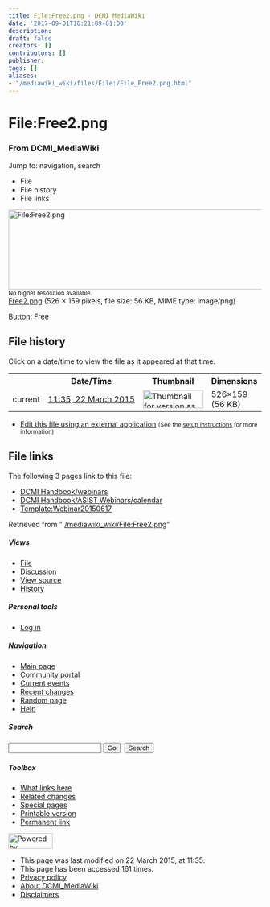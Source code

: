 ```yaml
---
title: File:Free2.png - DCMI_MediaWiki
date: '2017-09-01T16:21:09+01:00'
description: 
draft: false
creators: []
contributors: []
publisher: 
tags: []
aliases:
- "/mediawiki_wiki/files/File:/File_Free2.png.html"
---
```


<a id="top"></a>
# File:Free2.png

### From DCMI\_MediaWiki

Jump to: navigation, search
<!-- start content -->
- File
- File history
- File links

 [<img alt="File:Free2.png" src="/images/5/5c/Free2.png" width="526" height="159">](/mediawiki_wiki/files/Free2.png)  
<small>No higher resolution available.</small>  
 [Free2.png](/images/5/5c/Free2.png)‎ (526 × 159 pixels, file size: 56 KB, MIME type: image/png)

Button: Free

<!-- 
NewPP limit report
Preprocessor node count: 1/1000000
Post-expand include size: 0/2097152 bytes
Template argument size: 0/2097152 bytes
Expensive parser function count: 0/100
-->
## File history

Click on a date/time to view the file as it appeared at that time.

<table class="wikitable filehistory">
  <tr>
    <td></td>
    <th>Date/Time</th>
    <th>Thumbnail</th>
    <th>Dimensions</th>
    <th>User</th>
    <th>Comment</th>
  </tr>
  <tr>
    <td>current</td>
    <td class="filehistory-selected" style="white-space: nowrap;"><a href="/mediawiki_wiki/files/Free2.png">11:35, 22 March 2015</a></td>
    <td><a href="/images/5/5c/Free2.png"><img alt="Thumbnail for version as of 11:35, 22 March 2015" src="/images/5/5c/Free2.png" width="120" height="36"></a></td>
    <td>526×159 <span style="white-space: nowrap;">(56 KB)</span>
    </td>
    <td>
      <a href="/index.php?title=User:StuartSutton&amp;action=edit&amp;redlink=1" class="new mw-userlink" title="User:StuartSutton (page does not exist)">StuartSutton</a> <span style="white-space: nowrap;"> <span class="mw-usertoollinks">(<a href="/index.php?title=User_talk:StuartSutton&amp;action=edit&amp;redlink=1" class="new" title="User talk:StuartSutton (page does not exist)">Talk</a> | <a href="/index.php/Special:Contributions/StuartSutton" title="Special:Contributions/StuartSutton">contribs</a>)</span></span>
    </td>
    <td> <span class="comment">(Button: Free)</span>
    </td>
  </tr>
</table>

  

- [Edit this file using an external application](/index.php?title=File:Free2.png&action=edit&externaledit=true&mode=file "File:Free2.png") <small>(See the <a href="http://www.mediawiki.org/wiki/Manual:External_editors" class="external text" rel="nofollow">setup instructions</a> for more information)</small>

## File links

The following 3 pages link to this file:

- [DCMI Handbook/webinars](/index.php/DCMI_Handbook/webinars "DCMI Handbook/webinars")
- [DCMI Handbook/ASIST Webinars/calendar](/index.php/DCMI_Handbook/ASIST_Webinars/calendar "DCMI Handbook/ASIST Webinars/calendar")
- [Template:Webinar20150617](/index.php/Template:Webinar20150617 "Template:Webinar20150617")

Retrieved from " [/mediawiki_wiki/File:Free2.png](/mediawiki_wiki/files/File:/File:Free2.png.html)"

<!-- end content -->

##### Views

- [File](/mediawiki_wiki/files/File:/File:Free2.png.html)
- [Discussion](/index.php?title=File_talk:Free2.png&action=edit&redlink=1 "Discussion about the content page [t]")
- [View source](/index.php?title=File:Free2.png&action=edit "This page is protected.
You can view its source [e]")
- [History](/index.php?title=File:Free2.png&action=history "Past revisions of this page [h]")

##### Personal tools

- [Log in](/index.php?title=Special:UserLogin&returnto=File:Free2.png "You are encouraged to log in; however, it is not mandatory [o]")

<script type="text/javascript"> if (window.isMSIE55) fixalpha(); </script>

##### Navigation

- [Main page](/index.php/Main_Page "Visit the main page [z]")
- [Community portal](/index.php/DCMI_MediaWiki:Community_portal "About the project, what you can do, where to find things")
- [Current events](/index.php/DCMI_MediaWiki:Current_events "Find background information on current events")
- [Recent changes](/index.php/Special:RecentChanges "The list of recent changes in the wiki [r]")
- [Random page](/index.php/Special:Random "Load a random page [x]")
- [Help](/index.php/Help:Contents "The place to find out")

##### <label for="searchInput">Search</label>

<form action="/index.php" id="searchform">
				<input type="hidden" name="title" value="Special:Search">
				<input id="searchInput" title="Search DCMI_MediaWiki" accesskey="f" type="search" name="search">
				<input type="submit" name="go" class="searchButton" id="searchGoButton" value="Go" title="Go to a page with this exact name if exists"> 
				<input type="submit" name="fulltext" class="searchButton" id="mw-searchButton" value="Search" title="Search the pages for this text">
			</form>

##### Toolbox

- [What links here](/index.php/Special:WhatLinksHere/File:Free2.png "List of all wiki pages that link here [j]")
- [Related changes](/index.php/Special:RecentChangesLinked/File:Free2.png "Recent changes in pages linked from this page [k]")
- [Special pages](/index.php/Special:SpecialPages "List of all special pages [q]")
- [Printable version](/index.php?title=File:Free2.png&printable=yes "Printable version of this page [p]")
- [Permanent link](/index.php?title=File:Free2.png&oldid=9403 "Permanent link to this revision of the page")

<!-- end of the left (by default at least) column -->

 [<img src="/skins/common/images/poweredby_mediawiki_88x31.png" height="31" width="88" alt="Powered by MediaWiki">](http://www.mediawiki.org/)

- This page was last modified on 22 March 2015, at 11:35.
- This page has been accessed 161 times.
- [Privacy policy](/index.php/DCMI_MediaWiki:Privacy_policy "DCMI MediaWiki:Privacy policy")
- [About DCMI\_MediaWiki](/index.php/DCMI_MediaWiki:About "DCMI MediaWiki:About")
- [Disclaimers](/index.php/DCMI_MediaWiki:General_disclaimer "DCMI MediaWiki:General disclaimer")

<script>if (window.runOnloadHook) runOnloadHook();</script><!-- Served in 0.451 secs. -->
